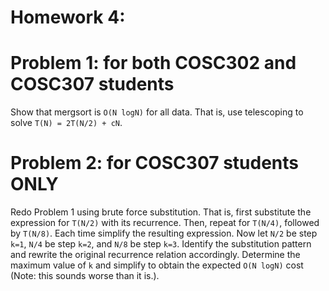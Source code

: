 # Homework 4:

# Problem 1: for both COSC302 and COSC307 students

Show that mergsort is `O(N logN)` for all data. That is, use telescoping to solve `T(N) = 2T(N/2) + cN`.

# Problem 2: for COSC307 students ONLY

Redo Problem 1 using brute force substitution. That is, first substitute the expression for `T(N/2)` with its recurrence. Then, repeat for `T(N/4)`, followed by `T(N/8)`. Each time simplify the resulting expression. Now let `N/2` be step `k=1`, `N/4` be step `k=2`, and `N/8` be step `k=3`. Identify the substitution pattern and rewrite the original recurrence relation accordingly. Determine the maximum value of `k` and simplify to obtain the expected `O(N logN)` cost (Note: this sounds worse than it is.).
